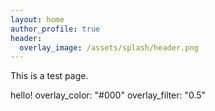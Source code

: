 ```yaml
---
layout: home
author_profile: true
header:
  overlay_image: /assets/splash/header.png
---
```


This is a test page.

hello!
  overlay_color: "#000"
  overlay_filter: "0.5"
